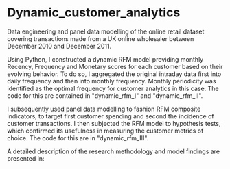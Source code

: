 # Dynamic_customer_analytics
Data engineering and panel data modelling of the online retail dataset covering transactions made from a UK online wholesaler between December 2010 and December 2011.

Using Python, I constructed a dynamic RFM model providing monthly Recency, Frequency and Monetary scores for each customer based on their evolving behavior. To do so, I aggregated the original intraday data first into daily frequency and then into monthly frequency. Monthly periodicity was identified as the optimal frequency for customer analytics in this case. The code for this are contained in "dynamic_rfm_I" and "dynamic_rfm_II".

I subsequently used panel data modelling to fashion RFM composite indicators, to target first customer spending and second the incidence of customer transactions. I then subjected the RFM model to hypothesis tests, which confirmed its usefulness in measuring the customer metrics of choice. The code for this are in "dynamic_rfm_III".

A detailed description of the research methodology and model findings are presented in:

